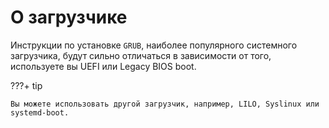 # О загрузчике

Инструкции по установке `GRUB`, наиболее популярного системного загрузчика, будут сильно отличаться в зависимости от того, используете вы UEFI или Legacy BIOS boot.

???+ tip

    Вы можете использовать другой загрузчик, например, LILO, Syslinux или systemd-boot.

